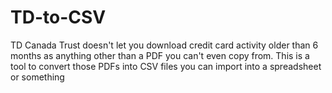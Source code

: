 # TD-to-CSV

TD Canada Trust doesn't let you download credit card activity older than 6 months as anything other than a PDF you can't even copy from. This is a tool to convert those PDFs into CSV files you can import into a spreadsheet or something
